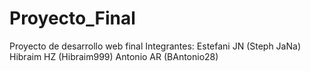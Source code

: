 # Proyecto_Final
Proyecto de desarrollo web final
Integrantes:
Estefani JN (Steph JaNa)
Hibraim HZ (Hibraim999)
Antonio AR (BAntonio28)
